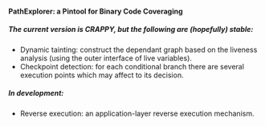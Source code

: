 #### PathExplorer: a Pintool for Binary Code Coveraging 

##### The current version is CRAPPY, but the following are (hopefully) stable:

* Dynamic tainting: construct the dependant graph based on the liveness analysis (using the outer interface of live variables).
* Checkpoint detection: for each conditional branch there are several execution points which may affect to its decision.

##### In development:

* Reverse execution: an application-layer reverse execution mechanism.